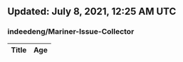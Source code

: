 ## Updated: July 8, 2021, 12:25 AM UTC


### indeedeng/Mariner-Issue-Collector
|**Title**|**Age**|
|:----|:----|